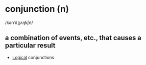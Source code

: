 # conjunction (n)

/kənˈdʒʌŋkʃn/

## a combination of events, etc., that causes a particular result

- [Logical](logical-adj.md#following-or-able-to-follow-the-rules-of-logic-in-which-ideas-or-facts-are-based-on-other-true-ideas-or-facts) conjunctions